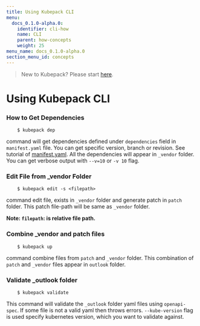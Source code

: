 ```yaml
---
title: Using Kubepack CLI
menu:
  docs_0.1.0-alpha.0:
    identifier: cli-how
    name: CLI
    parent: how-concepts
    weight: 25
menu_name: docs_0.1.0-alpha.0
section_menu_id: concepts
---
```


> New to Kubepack? Please start [here](/docs/concepts/README.md).

# Using Kubepack CLI

### How to Get Dependencies

```console
    $ kubepack dep
```
command will get dependencies defined under `dependencies` field in `manifest.yaml` file. You can get specific version, branch or revision.
See tutorial of [manifest.yaml](/docs/guides/manifest.md). All the dependencies will appear in `_vendor` folder.
You can get verbose output with `--v=10` or `-v 10` flag.

### Edit File from _vendor Folder
```console
    $ kubepack edit -s <filepath>
```
command edit file, exists in `_vendor` folder and generate patch in `patch` folder.
This patch file-path will be same as `_vendor` folder.

**Note: `filepath`: is relative file path.**

### Combine _vendor and patch files

```console
    $ kubepack up
```
command combine files from `patch` and `_vendor` folder. This combination of `patch` and `_vendor` files appear in `outlook` folder.

### Validate _outlook folder

```console
    $ kubepack validate
```
This command will validate the `_outlook` folder yaml files using `openapi-spec`.
If some file is not a valid yaml then throws errors. `--kube-version` flag is used specify kubernetes version, which you want to validate against.